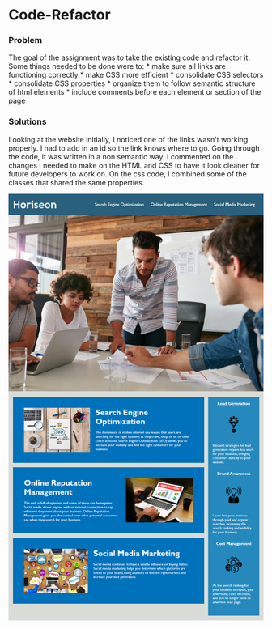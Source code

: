 # Code-Refactor

### Problem
The goal of the assignment was to take the existing code and refactor it. Some things needed to be done were to:
    * make sure all links are functioning correctly
    * make CSS more efficient
        * consolidate CSS selectors
        * consolidate CSS properties
        * organize them to follow semantic structure of html elements
    * include comments before each element or section of the page

### Solutions
Looking at the website initially, I noticed one of the links wasn't working properly. I had to add in an id so the link knows where to go. Going through the code, it was written in a non semantic way. I commented on the changes I needed to make on the HTML and CSS to have it look cleaner for future developers to work on. On the css code, I combined some of the classes that shared the same properties.

![website picture](Develop/assets/images/website-picture.png)